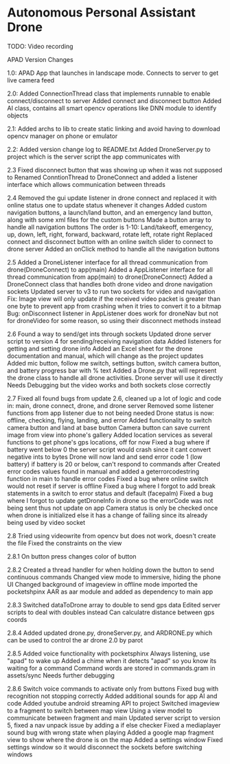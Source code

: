 # Autonomous Personal Assistant Drone

TODO: Video recording

APAD Version Changes

1.0: APAD App that launches in landscape mode. Connects to server to get live camera feed

2.0: Added ConnectionThread class that implements runnable to enable connect/disconnect to server
     Added connect and disconnect button
     Added AI class, contains all smart opencv operations like DNN module to identify objects

2.1: Added archs to lib to create static linking and avoid having to download opencv manager on phone or emulator

2.2: Added version change log to README.txt
     Added DroneServer.py to project which is the server script the app communicates with

2.3  Fixed disconnect button that was showing up when it was not supposed to
     Renamed ConntionThread to DroneConnect and added a listener interface which allows communication between threads

2.4  Removed the gui update listener in drone connect and replaced it with online status one to update status whenever it changes
     Added custom navigation buttons, a launch/land button, and an emergency land button, along with some xml files for the custom buttons
     Made a button array to handle all navigation buttons
     The order is 1-10: Land/takeoff, emergency, up, down, left, right, forward, backward, rotate left, rotate right
     Replaced connect and disconnect button with an online switch slider to connect to drone server
     Added an onClick method to handle all the navigation buttons

2.5 Added a DroneListener interface for all thread communication from drone(DroneConnect) to app(main)
    Added a AppListener interface for all thread communication from app(main) to drone(DroneConnect)
    Added a DroneConnect class that handles both drone video and drone navigation sockets
    Updated server to v3 to run two sockets for video and navigation
    Fix: Image view will only update if the received video packet is greater than one byte to prevent app from crashing when it tries to convert it to a bitmap
    Bug: onDisconnect listener in AppListener does work for droneNav but not for droneVideo for some reason, so using their disconnect methods instead

2.6 Found a way to send/get ints through sockets
    Updated drone server script to version 4 for sending/receiving navigation data
    Added listeners for getting and setting drone info
    Added an Excel sheet for the drone documentation and manual, which will change as the project updates
    Added mic button, follow me switch, settings button, switch camera button, and battery progress bar with % text
    Added a Drone.py that will represent the drone class to handle all drone activities. Drone server will use it directly
    Needs Debugging but the video works and both sockets close correctly

2.7 Fixed all found bugs from update 2.6, cleaned up a lot of logic and code in: main, drone connect, drone, and drone server
    Removed some listener functions from app listener due to not being needed
    Drone status is now: offline, checking, flying, landing, and error
    Added functionality to switch camera button and land at base button
    Camera button can save current image from view into phone's gallery
    Added location services as several functions to get phone's gps locations, off for now
    Fixed a bug where if battery went below 0 the server script would crash since it cant convert negative ints to bytes
    Drone will now land and send error code 1 (low battery) if battery is 20 or below, can't respond to commands after
    Created error codes values found in manual and added a geterrorcodestring function in main to handle error codes
    Fixed a bug where online switch would not reset if server is offline
    Fixed a bug where I forgot to add break statements in a switch to error status and default (facepalm)
    Fixed a bug where I forgot to update getDroneInfo in drone so the errorCode was not being sent thus not update on app
    Camera status is only be checked once when drone is initialized else it has a change of failing since its already being used by video socket

2.8 Tried using videowrite from opencv but does not work, doesn't create the file
    Fixed the constraints on the view

2.8.1 On button press changes color of button

2.8.2 Created a thread handler for when holding down the button to send continuous commands
      Changed view mode to immersive, hiding the phone UI
      Changed background of imageview in offline mode
      imported the pocketshpinx AAR as aar module and added as dependency to main app

2.8.3 Switched dataToDrone array to double to send gps data
      Edited server scripts to deal with doubles instead
      Can calculatre distance between gps coords

2.8.4 Added updated drone.py, droneServer.py, and ARDRONE.py which can be used to control the ar drone 2.0 by parot

2.8.5 Added voice functionality with pocketsphinx
      Always listening, use "apad" to wake up
      Added a chime when it detects "apad" so you know its waiting for a command
      Command words are stored in commands.gram in assets/sync
      Needs further debugging

2.8.6 Switch voice commands to activate only from buttons
      Fixed bug with recognition not stopping correctly
      Added additional sounds for app AI and code
      Added youtube android streaming API to project
      Switched imageview to a fragment to switch between map view
      Using a view model to communicate between fragment and main
      Updated server script to version 5, fixed a nav unpack issue by adding a if else checker
      Fixed a mediaplayer sound bug with wrong state when playing
      Added a google map fragment view to show where the drone is on the map
      Added a settings window
      Fixed settings window so it would disconnect the sockets before switching windows
      